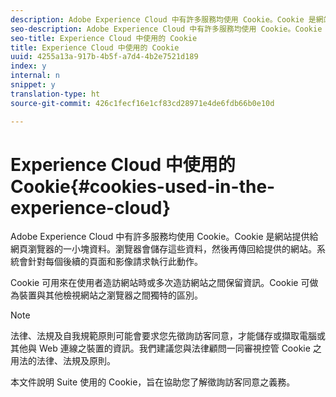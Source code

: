 ```yaml
---
description: Adobe Experience Cloud 中有許多服務均使用 Cookie。Cookie 是網站提供給網頁瀏覽器的一小塊資料。瀏覽器會儲存這些資料，然後再傳回給提供的網站。系統會針對每個後續的頁面和影像請求執行此動作。
seo-description: Adobe Experience Cloud 中有許多服務均使用 Cookie。Cookie 是網站提供給網頁瀏覽器的一小塊資料。瀏覽器會儲存這些資料，然後再傳回給提供的網站。系統會針對每個後續的頁面和影像請求執行此動作。
seo-title: Experience Cloud 中使用的 Cookie
title: Experience Cloud 中使用的 Cookie
uuid: 4255a13a-917b-4b5f-a7d4-4b2e7521d189
index: y
internal: n
snippet: y
translation-type: ht
source-git-commit: 426c1fecf16e1cf83cd28971e4de6fdb66b0e10d

---
```



# Experience Cloud 中使用的 Cookie{#cookies-used-in-the-experience-cloud}

Adobe Experience Cloud 中有許多服務均使用 Cookie。Cookie 是網站提供給網頁瀏覽器的一小塊資料。瀏覽器會儲存這些資料，然後再傳回給提供的網站。系統會針對每個後續的頁面和影像請求執行此動作。

Cookie 可用來在使用者造訪網站時或多次造訪網站之間保留資訊。Cookie 可做為裝置與其他檢視網站之瀏覽器之間獨特的區別。

>[!NOTE]
>
>法律、法規及自我規範原則可能會要求您先徵詢訪客同意，才能儲存或擷取電腦或其他與 Web 連線之裝置的資訊。我們建議您與法律顧問一同審視控管 Cookie 之用法的法律、法規及原則。

本文件說明 Suite 使用的 Cookie，旨在協助您了解徵詢訪客同意之義務。
